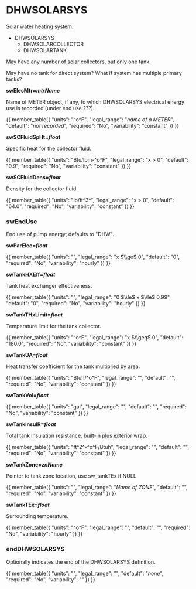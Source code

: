 # DHWSOLARSYS

Solar water heating system.

- DHWSOLARSYS
    - DHWSOLARCOLLECTOR
    - DHWSOLARTANK

May have any number of solar collectors, but only one tank.

May have no tank for direct system? What if system has multiple primary tanks?

**swElecMtr=*mtrName***

Name of METER object, if any, to which DHWSOLARSYS electrical energy use is recorded (under end use ???).

{{
  member_table({
    "units": "^o^F",
    "legal_range": "*name of a METER*", 
    "default": "*not recorded*",
    "required": "No",
    "variability": "constant" 
  })
}}

**swSCFluidSpHt=*float***

Specific heat for the collector fluid.

{{
  member_table({
    "units": "Btu/lbm-^o^F",
    "legal_range": "x $>$ 0", 
    "default": "0.9",
    "required": "No",
    "variability": "constant" 
  })
}}

**swSCFluidDens=*float***

Density for the collector fluid.

{{
  member_table({
    "units": "lb/ft^3^",
    "legal_range": "x $>$ 0", 
    "default": "64.0",
    "required": "No",
    "variability": "constant" 
  })
}}

### swEndUse

End use of pump energy; defaults to "DHW".
  
**swParElec=*float***

{{
  member_table({
    "units": "",
    "legal_range": "x $\\ge$ 0", 
    "default": "0",
    "required": "No",
    "variability": "hourly" 
  })
}}

**swTankHXEff=*float***

Tank heat exchanger effectiveness.

{{
  member_table({
    "units": "",
    "legal_range": "0 $\\le$ x $\\le$ 0.99", 
    "default": "0",
    "required": "No",
    "variability": "hourly" 
  })
}}

**swTankTHxLimit=*float***

Temperature limit for the tank collector.

{{
  member_table({
    "units": "^o^F",
    "legal_range": "x $\\geq$ 0", 
    "default": "180.0",
    "required": "No",
    "variability": "constant" 
  })
}}

**swTankUA=*float***

Heat transfer coefficient for the tank multiplied by area.
  
{{
  member_table({
    "units": "Btuh/^o^F",
    "legal_range": "", 
    "default": "",
    "required": "No",
    "variability": "constant" 
  })
}}

**swTankVol=*float***

{{
  member_table({
    "units": "gal",
    "legal_range": "", 
    "default": "",
    "required": "No",
    "variability": "constant" 
  })
}}

**swTankInsulR=*float***

Total tank insulation resistance, built-in plus exterior wrap.
  
{{
  member_table({
    "units": "ft^2^-^o^F/Btuh",
    "legal_range": "", 
    "default": "",
    "required": "No",
    "variability": "constant" 
  })
}}

**swTankZone=*znName***

Pointer to tank zone location, use sw_tankTEx if NULL

{{
  member_table({
    "units": "",
    "legal_range": "*Name of ZONE*", 
    "default": "",
    "required": "No",
    "variability": "constant" 
  })
}}

**swTankTEx=*float***

Surrounding temperature.

{{
  member_table({
    "units": "^o^F",
    "legal_range": "", 
    "default": "",
    "required": "No",
    "variability": "hourly" 
  })
}}

### endDHWSOLARSYS

Optionally indicates the end of the DHWSOLARSYS definition.

{{
  member_table({
    "units": "",
    "legal_range": "", 
    "default": "*none*",
    "required": "No",
    "variability": "" 
  })
}}

